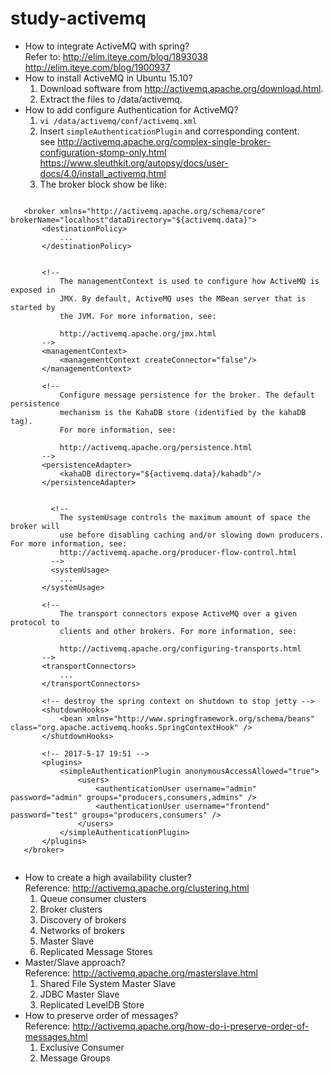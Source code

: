 # study-activemq
+	How to integrate ActiveMQ with spring?  
	Refer to: http://elim.iteye.com/blog/1893038  
	http://elim.iteye.com/blog/1900937
+	How to install ActiveMQ in Ubuntu 15.10?  
	1. Download software from http://activemq.apache.org/download.html.  
	2. Extract the files to /data/activemq.
+	How to add configure Authentication for ActiveMQ?  
	1. ``vi /data/activemq/conf/activemq.xml``  
	2. Insert `simpleAuthenticationPlugin` and corresponding content.  
	see http://activemq.apache.org/complex-single-broker-configuration-stomp-only.html  
	https://www.sleuthkit.org/autopsy/docs/user-docs/4.0/install_activemq.html    
	3. The broker block show be like:
 ```

	<broker xmlns="http://activemq.apache.org/schema/core" brokerName="localhost"dataDirectory="${activemq.data}">
		<destinationPolicy>
			...
		</destinationPolicy>
	
	
		<!--
			The managementContext is used to configure how ActiveMQ is exposed in
			JMX. By default, ActiveMQ uses the MBean server that is started by
			the JVM. For more information, see:
	
			http://activemq.apache.org/jmx.html
		-->
		<managementContext>
			<managementContext createConnector="false"/>
		</managementContext>
	
		<!--
			Configure message persistence for the broker. The default persistence
			mechanism is the KahaDB store (identified by the kahaDB tag).
			For more information, see:
	
			http://activemq.apache.org/persistence.html
		-->
		<persistenceAdapter>
			<kahaDB directory="${activemq.data}/kahadb"/>
		</persistenceAdapter>
	
	
		  <!--
			The systemUsage controls the maximum amount of space the broker will
			use before disabling caching and/or slowing down producers. For more information, see:
			http://activemq.apache.org/producer-flow-control.html
		  -->
		  <systemUsage>
			...
		</systemUsage>
	
		<!--
			The transport connectors expose ActiveMQ over a given protocol to
			clients and other brokers. For more information, see:
	
			http://activemq.apache.org/configuring-transports.html
		-->
		<transportConnectors>
			...
		</transportConnectors>
	
		<!-- destroy the spring context on shutdown to stop jetty -->
		<shutdownHooks>
			<bean xmlns="http://www.springframework.org/schema/beans" class="org.apache.activemq.hooks.SpringContextHook" />
		</shutdownHooks>
	
		<!-- 2017-5-17 19:51 -->
		<plugins>
			<simpleAuthenticationPlugin anonymousAccessAllowed="true">
				<users>
					<authenticationUser username="admin" password="admin" groups="producers,consumers,admins" />
					<authenticationUser username="frontend" password="test" groups="producers,consumers" />
				</users>
			</simpleAuthenticationPlugin>
		</plugins>
	</broker>
    
```
+	How to create a high availability cluster?  
	Reference: http://activemq.apache.org/clustering.html  
	1. Queue consumer clusters  
	2. Broker clusters  
	3. Discovery of brokers  
	4. Networks of brokers  
	5. Master Slave  
	6. Replicated Message Stores  
+	Master/Slave approach?  
	Reference: http://activemq.apache.org/masterslave.html  
	1. Shared File System Master Slave  
	2. JDBC Master Slave  
	3. Replicated LevelDB Store  
+	How to preserve order of messages?  
	Reference: http://activemq.apache.org/how-do-i-preserve-order-of-messages.html  
	1. Exclusive Consumer  
	2. Message Groups  